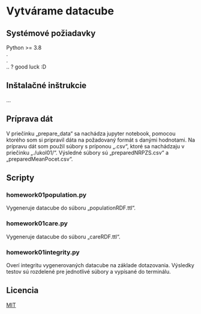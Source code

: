 # Vytvárame datacube

## Systémové požiadavky

Python >= 3.8 <br>
. <br>
. <br>
.. ? good luck :D

## Inštalačné inštrukcie

...

## Príprava dát

V priečinku „prepare_data“ sa nachádza jupyter notebook, pomocou ktorého som si pripravil dáta na požadovaný formát s danými hodnotami. 
Na prípravu dát som použil súbory s príponou „.csv“, ktoré sa nachádzaju v priečinku „./ukol01/“.
Výsledné súbory sú „preparedNRPZS.csv“ a „preparedMeanPocet.csv“.

## Scripty
### homework01population.py

Vygeneruje datacube do súboru „populationRDF.ttl“.


### homework01care.py

Vygeneruje datacube do súboru „careRDF.ttl“.

### homework01integrity.py

Overí integritu vygenerovaných datacube na základe dotazovania. Výsledky testov sú rozdelené pre jednotlivé súbory a vypísané do terminálu.



## Licencia

[MIT](https://github.com/DonRiccardo/UdDI/blob/d0291e5a83fc1bfcafb95b48fe7b241e13cc254d/ukol01/license.txt)
